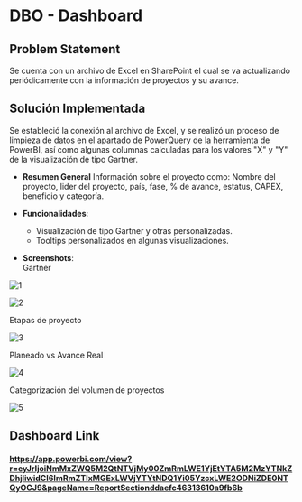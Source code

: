 # DBO - Dashboard

## Problem Statement

Se cuenta con un archivo de Excel en SharePoint el cual se va actualizando periódicamente con la información de proyectos y su avance. 

## Solución Implementada

Se estableció la conexión al archivo de Excel, y se realizó un proceso de limpieza de datos en el apartado de PowerQuery de la herramienta de PowerBI, así como algunas columnas calculadas para los valores "X" y "Y" de la visualización de tipo Gartner.


- **Resumen General**
Información sobre el proyecto como: Nombre del proyecto, lider del proyecto, país, fase, % de avance, estatus, CAPEX, beneficio y categoría.


- **Funcionalidades**: 
  - Visualización de tipo Gartner y otras personalizadas.
  - Tooltips personalizados en algunas visualizaciones.

- **Screenshots**:  
Gartner

![1](https://github.com/user-attachments/assets/dacf49ae-17ac-4485-b747-e078a5303bf3)

![2](https://github.com/user-attachments/assets/87bd774a-5aa1-4034-9e67-89a2c260d36d)

Etapas de proyecto  

![3](https://github.com/user-attachments/assets/caaff18d-002b-4898-bf4c-c49771d8ff1d)

Planeado vs Avance Real  

![4](https://github.com/user-attachments/assets/7cdc6a89-e14b-47bc-b567-ed6ec6c12bdd)

Categorización del volumen de proyectos  

![5](https://github.com/user-attachments/assets/2f440019-9a97-4604-b850-af7c7f06f39c)

## Dashboard Link
#### https://app.powerbi.com/view?r=eyJrIjoiNmMxZWQ5M2QtNTVjMy00ZmRmLWE1YjEtYTA5M2MzYTNkZDhjIiwidCI6ImRmZTIxMGExLWVjYTYtNDQ1Yi05YzcxLWE2ODNiZDE0NTQyOCJ9&pageName=ReportSectionddaefc46313610a9fb6b
